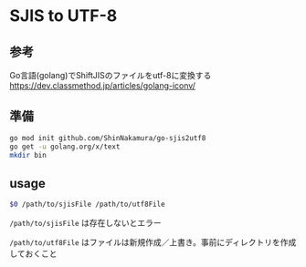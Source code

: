 # SJIS to UTF-8

## 参考

Go言語(golang)でShiftJISのファイルをutf-8に変換する
https://dev.classmethod.jp/articles/golang-iconv/


## 準備

```sh
go mod init github.com/ShinNakamura/go-sjis2utf8
go get -u golang.org/x/text
mkdir bin
```


## usage

```sh
$0 /path/to/sjisFile /path/to/utf8File
```

`/path/to/sjisFile` は存在しないとエラー

`/path/to/utf8File` はファイルは新規作成／上書き。事前にディレクトリを作成しておくこと
